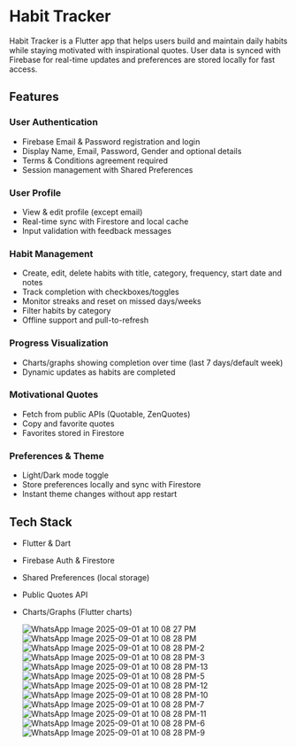 # Habit Tracker

Habit Tracker is a Flutter app that helps users build and maintain daily habits while staying motivated with inspirational quotes. User data is synced with Firebase for real-time updates and preferences are stored locally for fast access.

## Features

### User Authentication
- Firebase Email & Password registration and login
- Display Name, Email, Password, Gender and optional details
- Terms & Conditions agreement required
- Session management with Shared Preferences

### User Profile
- View & edit profile (except email)
- Real-time sync with Firestore and local cache
- Input validation with feedback messages

### Habit Management
- Create, edit, delete habits with title, category, frequency, start date and notes
- Track completion with checkboxes/toggles
- Monitor streaks and reset on missed days/weeks
- Filter habits by category
- Offline support and pull-to-refresh

### Progress Visualization
- Charts/graphs showing completion over time (last 7 days/default week)
- Dynamic updates as habits are completed

### Motivational Quotes
- Fetch from public APIs (Quotable, ZenQuotes)
- Copy and favorite quotes
- Favorites stored in Firestore

### Preferences & Theme
- Light/Dark mode toggle
- Store preferences locally and sync with Firestore
- Instant theme changes without app restart

## Tech Stack
- Flutter & Dart
- Firebase Auth & Firestore
- Shared Preferences (local storage)
- Public Quotes API
- Charts/Graphs (Flutter charts)

  ![WhatsApp Image 2025-09-01 at 10 08 27 PM](https://github.com/user-attachments/assets/7661c92a-fd65-4502-a695-52b3624ab08e)
  ![WhatsApp Image 2025-09-01 at 10 08 28 PM](https://github.com/user-attachments/assets/7312c3e6-2ade-4b0a-8ee6-f77cac24fe63)
  ![WhatsApp Image 2025-09-01 at 10 08 28 PM-2](https://github.com/user-attachments/assets/b2289a6c-71dd-4df7-93fd-d9a64e8f6958)
  ![WhatsApp Image 2025-09-01 at 10 08 28 PM-3](https://github.com/user-attachments/assets/7f8b3145-190a-4675-a21b-467020d31ca2)
  ![WhatsApp Image 2025-09-01 at 10 08 28 PM-13](https://github.com/user-attachments/assets/7a122894-0143-4e8d-975b-5eedb3f465a3)
  ![WhatsApp Image 2025-09-01 at 10 08 28 PM-5](https://github.com/user-attachments/assets/8b557a30-801c-414c-95c1-1e2514d73b81)
  ![WhatsApp Image 2025-09-01 at 10 08 28 PM-12](https://github.com/user-attachments/assets/34ae059c-7510-4cf4-88fb-75bbd86b6200)
  ![WhatsApp Image 2025-09-01 at 10 08 28 PM-10](https://github.com/user-attachments/assets/20dceaa1-76e8-4805-a9dc-3dfabe091a8b)
 ![WhatsApp Image 2025-09-01 at 10 08 28 PM-7](https://github.com/user-attachments/assets/d62f76d2-ecd8-48fb-8aaf-a7cbb264395a)
 ![WhatsApp Image 2025-09-01 at 10 08 28 PM-11](https://github.com/user-attachments/assets/56327589-be94-4cdf-abc5-e9eb795e3ee9)
 ![WhatsApp Image 2025-09-01 at 10 08 28 PM-6](https://github.com/user-attachments/assets/0db2965b-970d-41ea-acb9-e159bdd980f9)
 ![WhatsApp Image 2025-09-01 at 10 08 28 PM-9](https://github.com/user-attachments/assets/0cf527fe-0246-4c97-8431-7fc8e168d191)











